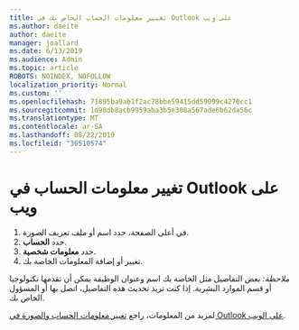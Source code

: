 ```yaml
---
title: تغيير معلومات الحساب الخاص بك في Outlook على ويب
ms.author: daeite
author: daeite
manager: joallard
ms.date: 6/13/2019
ms.audience: Admin
ms.topic: article
ROBOTS: NOINDEX, NOFOLLOW
localization_priority: Normal
ms.custom: ''
ms.openlocfilehash: 71895ba9ab1f2ac78bbe59415dd59099c4270cc1
ms.sourcegitcommit: 1d98db8acb9959aba3b5e308a567ade6b62da56c
ms.translationtype: MT
ms.contentlocale: ar-SA
ms.lasthandoff: 08/22/2019
ms.locfileid: "36510574"
---
```

# <a name="change-account-information-in-outlook-on-the-web"></a>تغيير معلومات الحساب في Outlook على ويب

1. في أعلى الصفحة، حدد اسم أو ملف تعريف الصورة.
1. حدد **الحساب**.
1. حدد **معلومات شخصية**.
1. تغيير أو إضافة المعلومات الخاصة بك.

*ملاحظة:* بعض التفاصيل مثل الخاصة بك اسم وعنوان الوظيفة يمكن أن تقدمها تكنولوجيا أو قسم الموارد البشرية. إذا كنت تريد تحديث هذه التفاصيل، اتصل بها أو المسؤول الخاص بك.

لمزيد من المعلومات، راجع [تغيير معلومات الحساب والصورة في Outlook على الويب](https://support.office.com/article/b2dbb289-851d-4bed-93c3-3e136f5659ec).